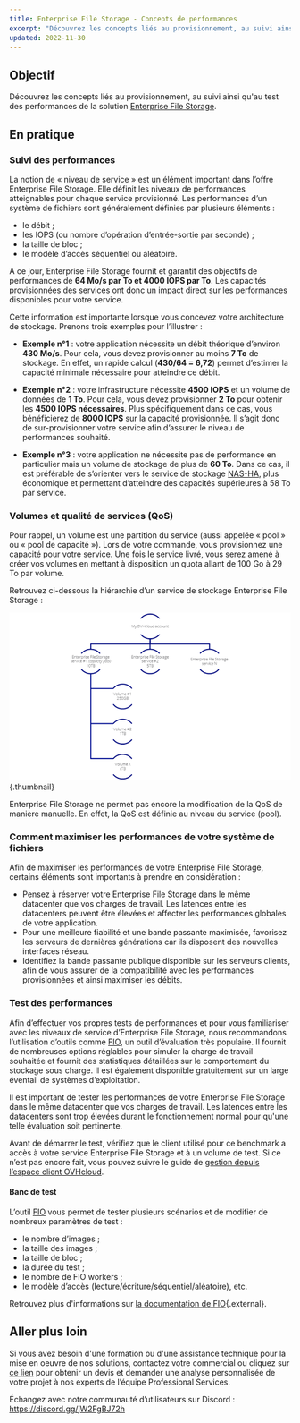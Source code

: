 ```yaml
---
title: Enterprise File Storage - Concepts de performances
excerpt: "Découvrez les concepts liés au provisionnement, au suivi ainsi qu'au test des performances de la solution Enterprise File Storage"
updated: 2022-11-30
---
```


## Objectif

Découvrez les concepts liés au provisionnement, au suivi ainsi qu'au test des performances de la solution [Enterprise File Storage](https://www.ovhcloud.com/fr-ca/storage-solutions/enterprise-file-storage/).

## En pratique

### Suivi des performances

La notion de « niveau de service » est un élément important dans l’offre Enterprise File Storage. Elle définit les niveaux de performances atteignables pour chaque service provisionné. Les performances d’un système de fichiers sont généralement définies par plusieurs éléments : 

- le débit ; 
- les IOPS (ou nombre d’opération d’entrée-sortie par seconde) ;
- la taille de bloc ;
- le modèle d’accès séquentiel ou aléatoire.

A ce jour, Enterprise File Storage fournit et garantit des objectifs de performances de **64 Mo/s par To et 4000 IOPS par To**.  Les capacités provisionnées des services ont donc un impact direct sur les performances disponibles pour votre service.

Cette information est importante lorsque vous concevez votre architecture de stockage. Prenons trois exemples pour l’illustrer :

- **Exemple n°1** : votre application nécessite un débit théorique d’environ **430 Mo/s**. Pour cela, vous devez provisionner au moins **7 To** de stockage. En effet, un rapide calcul (**430/64 = 6,72**) permet d’estimer la capacité minimale nécessaire pour atteindre ce débit.

- **Exemple n°2** : votre infrastructure nécessite **4500 IOPS** et un volume de données de **1 To**. Pour cela, vous devez provisionner **2 To** pour obtenir les **4500 IOPS nécessaires**. Plus spécifiquement dans ce cas, vous bénéficierez de **8000 IOPS** sur la capacité provisionnée. Il s’agit donc de sur-provisionner votre service afin d’assurer le niveau de performances souhaité.

- **Exemple n°3** : votre application ne nécessite pas de performance en particulier mais un volume de stockage de plus de **60 To**. Dans ce cas, il est préférable de s’orienter vers le service de stockage [NAS-HA](https://www.ovhcloud.com/fr-ca/storage-solutions/nas-ha/), plus économique et permettant d’atteindre des capacités supérieures à 58 To par service.

### Volumes et qualité de services (QoS)

Pour rappel, un volume est une partition du service (aussi appelée « pool » ou « pool de capacité »). Lors de votre commande, vous provisionnez une capacité pour votre service. Une fois le service livré, vous serez amené à créer vos volumes en mettant à disposition un quota allant de 100 Go à 29 To par volume. 

Retrouvez ci-dessous la hiérarchie d’un service de stockage Enterprise File Storage :

![Enterprise File Storage Perf 1](images/Netapp_Hierarchie_2.png){.thumbnail}

Enterprise File Storage ne permet pas encore la modification de la QoS de manière manuelle. En effet, la QoS est définie au niveau du service (pool).

### Comment maximiser les performances de votre système de fichiers

Afin de maximiser les performances de votre Enterprise File Storage, certains éléments sont importants à prendre en considération :

- Pensez à réserver votre Enterprise File Storage dans le même datacenter que vos charges de travail. Les latences entre les datacenters peuvent être élevées et affecter les performances globales de votre application.
- Pour une meilleure fiabilité et une bande passante maximisée, favorisez les serveurs de dernières générations car ils disposent des nouvelles interfaces réseau.
- Identifiez la bande passante publique disponible sur les serveurs clients, afin de vous assurer de la compatibilité avec les performances provisionnées et ainsi maximiser les débits.

### Test des performances

Afin d’effectuer vos propres tests de performances et pour vous familiariser avec les niveaux de service d’Enterprise File Storage, nous recommandons l’utilisation d’outils comme [FIO](https://github.com/axboe/fio), un outil d’évaluation très populaire. Il fournit de nombreuses options réglables pour simuler la charge de travail souhaitée et fournit des statistiques détaillées sur le comportement du stockage sous charge. Il est également disponible gratuitement sur un large éventail de systèmes d’exploitation.

Il est important de tester les performances de votre Enterprise File Storage dans le même datacenter que vos charges de travail. Les latences entre les datacenters sont trop élevées durant le fonctionnement normal pour qu'une telle évaluation soit pertinente.

Avant de démarrer le test, vérifiez que le client utilisé pour ce benchmark a accès à votre service Enterprise File Storage et à un volume de test. Si ce n’est pas encore fait, vous pouvez suivre le guide de [gestion depuis l’espace client OVHcloud](/pages/storage_and_backup/file_storage/enterprise_file_storage/netapp_control_panel).

#### Banc de test

L’outil [FIO](https://github.com/axboe/fio) vous permet de tester plusieurs scénarios et de modifier de nombreux paramètres de test : 

- le nombre d’images ; 
- la taille des images ;
- la taille de bloc ;
- la durée du test ; 
- le nombre de FIO workers ;
- le modèle d’accès (lecture/écriture/séquentiel/aléatoire), etc.

Retrouvez plus d'informations sur [la documentation de FIO](https://fio.readthedocs.io/en/latest/index.html){.external}.

## Aller plus loin

Si vous avez besoin d'une formation ou d'une assistance technique pour la mise en oeuvre de nos solutions, contactez votre commercial ou cliquez sur [ce lien](https://www.ovhcloud.com/fr-ca/professional-services/) pour obtenir un devis et demander une analyse personnalisée de votre projet à nos experts de l’équipe Professional Services.

Échangez avec notre communauté d’utilisateurs sur Discord : <https://discord.gg/jW2FgBJ72h>

